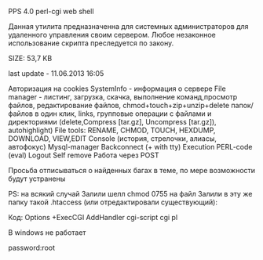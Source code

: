 PPS 4.0 perl-cgi web shell

Данная утилита предназначенна для системных администраторов для удаленного управления своим сервером. Любое незаконное использование скрипта преследуется по закону.

SIZE: 53,7 KB

last update - 11.06.2013 16:05

 Авторизация на cookies
 SystemInfo - информация о сервере
 File manager - листинг, загрузка, скачка, выполнение команд,просмотр файлов, редактирование файлов, chmod+touch+zip+unzip+delete папок/файлов в один клик, links, групповые операции с файлами и директориями (delete,Compress [tar.gz], Uncompress [tar.gz]), autohighlight)
 File tools: RENAME, CHMOD, TOUCH, HEXDUMP, DOWNLOAD, VIEW,EDIT
 Console (история, стрелочки, алиасы, автофокус)
 Mysql-manager
 Backconnect (+ with tty)
 Execution PERL-code (eval)
 Logout
 Self remove
 Работа через POST
 
Просьба отписываться о найденных багах в теме, по мере возможности будут устранены

 PS: на всякий случай
 Залили шелл
 chmod 0755 на файл
 Залили в эту же папку такой .htaccess (или отредактировали существующий):

Код:
Options +ExecCGI
AddHandler cgi-script cgi pl
 
 
 В windows не работает


password:root
